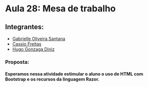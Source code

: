 # Aula 28: Mesa de trabalho
## Integrantes: 
- [Gabrielle Oliveira Santana](https://github.com/santanagabi)
- [Cassio Freitas](https://github.com/cassiofreitas)
- [Hugo Gonzaga Diniz](https://github.com/Hugogdiniz)

### Proposta:
#### Esperamos nessa atividade estimular o aluno o uso de HTML com Bootstrap e os recursos da linguagem Razor.
